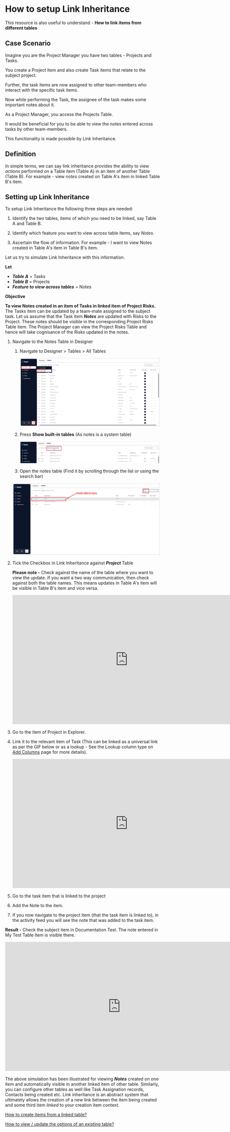 # How to setup Link Inheritance

This resource is also useful to understand - **How to link items from different tables**

## Case Scenario

Imagine you are the Project Manager you have two tables - Projects and Tasks.

You create a Project item and also create Task items that relate to the subject project.

Further, the task items are now assigned to other team-members who interact with the specific task items.

Now while performing the Task, the assignee of the task makes some important notes about it.

As a Project Manager, you access the Projects Table.

It would be beneficial for you to be able to view the notes entered across tasks by other team-members.

This functionality is made possible by Link Inheritance.

## Definition

In simple terms, we can say link inheritance provides the ability to view *actions* performed on a Table item (Table A) in an item of another Table (Table B). For example - view *notes* created on Table A's item in linked Table B's item.

## Setting up Link Inheritance

To setup Link Inheritance the following three steps are needed:

1. Identify the two tables, items of which you need to be linked, say Table A and Table B.

2. Identify which feature you want to view across table items, say *Notes.*

3. Ascertain the flow of information. For example - I want to view Notes created in Table A's item in Table B's item.

Let us try to simulate Link Inheritance with this information.

**Let**

- ***Table A*** = Tasks
- ***Table B*** = Projects
- ***Feature to view across tables*** = Notes

**Objective**

**To view Notes created in an item of Tasks in linked item of Project Risks.** The Tasks item can be updated by a team-mate assigned to the subject task. Let us assume that the Task item ***Notes*** are updated with Risks to the Project. These notes should be visible in the corresponding Project Risks Table item. The Project Manager can view the Project Risks Table and hence will take cognisance of the Risks updated in the notes.

1. Navigate to the Notes Table in Designer 
    1. Navigate to Designer &gt; Tables &gt; All Tables 

        ![Navigate to designer](../../NavigateToDesignerTablesAllTablesImg.png)

    2. Press **Show built-in tables** (As notes is a system table) 

       ![Show built in tables](../../ShowBuiltInTables.png)

    3. Open the notes table (Find it by scrolling through the list or using the search bar)  

      ![Open the notes table](OpenTheNotesTable.png)
      
2. Tick the Checkbox in Link Inheritance against ***Project*** Table   
      
    **Please note -** Check against the name of the table where you want to view the update. If you want a two way communication, then check against both the table names. This means updates in Table A's item will be visible in Table B's item and vice versa.  
      
    <iframe allowfullscreen="allowfullscreen" frameborder="0" height="420" src="https://www.youtube.com/embed/NOE5KLMeOKU?si=i5UeExoeVHMsoI8A" title="YouTube video player" width="750"></iframe>
3. Go to the item of Project in Explorer.
4. Link it to the relevant item of Task (This can be linked as a universal link as per the GIF below or as a lookup - See the Lookup column type on [Add Columns](../how-to-add-columns-to-a-data-table/how-to-add-columns-to-a-data-table.md) page for more details).  
      
    <iframe allowfullscreen="allowfullscreen" frameborder="0" height="420" src="https://www.youtube.com/embed/DFArKYQ6Qjw?si=rzoIJrMXHSOlAiXy" title="YouTube video player" width="750"></iframe>
5. Go to the task item that is linked to the project
6. Add the Note to the item.
7. If you now navigate to the project item (that the task item is linked to), in the activity feed you will see the note that was added to the task item.

**Result -** Check the subject item in Documentation Test. The note entered in My Test Table item is visible there.  
  
<iframe allowfullscreen="allowfullscreen" frameborder="0" height="420" src="https://www.youtube.com/embed/lc4u9t1_T9I?si=SgWACCr35BnQz81F" title="YouTube video player" width="750"></iframe>

The above simulation has been illustrated for viewing ***Notes*** created on one item and automatically visible in another linked item of other table. Similarly, you can configure other tables as well like Task Assignation records, Contacts being created etc. Link inheritance is an abstract system that ultimately allows the creation of a new link between the item being created and some third item *linked* to your creation item context.

[How to create items from a linked table?](../creating-items-within-items/creating-items-within-items.md "How to create items from a linked table?")

[How to view / update the options of an existing table?](../how-to-view-update-table-options-of-a-table/how-to-view-update-table-options-of-a-table.md "How to view / update the options of an existing table?")
